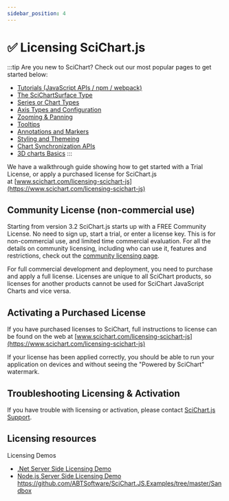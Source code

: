 ```yaml
---
sidebar_position: 4
---
```


# ✅ Licensing SciChart.js

:::tip
Are you new to SciChart? Check out our most popular pages to get started below:

* [Tutorials (JavaScript APIs / npm / webpack)](/docs/get-started/tutorials-js-npm-webpack/tutorial-01-setting-up-npm-project-with-scichart-js/index.md)
* [The SciChartSurface Type](/docs/2d-charts/surface/scichart-surface-type-overview/index.md)        
* [Series or Chart Types](/docs/2d-charts/chart-types/renderable-series-api-overview/index.md)
* [Axis Types and Configuration](/docs/2d-charts/axis-api/axis-api-overview/index.md)
* [Zooming & Panning](/docs/2d-charts/chart-modifier-api/zooming-and-panning/zoom-pan-modifier/index.md)
* [Tooltips](/docs/2d-charts/chart-modifier-api/rollover-modifier/index.md)
* [Annotations and Markers](/docs/2d-charts/annotations-api/annotations-api-overview/index.md)
* [Styling and Themeing](/docs/2d-charts/styling-and-theming/theme-manager-api/index.md)
* [Chart Synchronization APIs](/docs/2d-charts/chart-synchronization-api/synchronizing-multiple-charts/index.md)
* [3D charts Basics](/docs/3d-charts/scichart-3d-basics/scichart-3d-basics-overview/index.md)
:::

We have a walkthrough guide showing how to get started with a Trial License, or apply a purchased license for SciChart.js at [www.scichart.com/licensing-scichart-js](https://www.scichart.com/licensing-scichart-js)

Community License (non-commercial use)
-------------

Starting from version 3.2 SciChart.js starts up with a FREE Community License.  No need to sign up, start a trial, or enter a license key.  This is for non-commercial use, and limited time commercial evaluation.  For all the details on community licensing, including who can use it, features and restrictions, check out the [community licensing page](https://www.scichart.com/community-licensing/).

For full commercial development and deployment, you need to purchase and apply a full license.  Licenses are unique to all SciChart products, so licenses for another products cannot be used for SciChart JavaScript Charts and vice versa.

Activating a Purchased License
------------------------------

If you have purchased licenses to SciChart, full instructions to license can be found on the web at [www.scichart.com/licensing-scichart-js](https://www.scichart.com/licensing-scichart-js)

If your license has been applied correctly, you should be able to run your application on devices and without seeing the "Powered by SciChart" watermark.

Troubleshooting Licensing & Activation
--------------------------------------

If you have trouble with licensing or activation, please contact [SciChart.js Support](https://support.scichart.com/index.php?/Tickets/Submit).

Licensing resources
-------------------

Licensing Demos
- [.Net Server Side Licensing Demo](https://github.com/abtsoftware/SciChart.JS.Examples/tree/master/AdvancedLicensing/dotnet-server-licensing)
- [Node.js Server Side Licensing Demo](https://github.com/ABTSoftware/SciChart.JS.Examples/tree/master/AdvancedLicensing/nodejs-server-licensing)
https://github.com/ABTSoftware/SciChart.JS.Examples/tree/master/Sandbox
